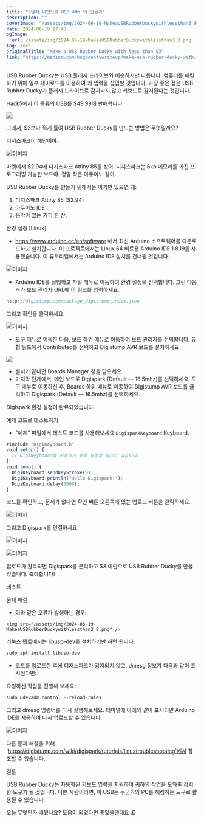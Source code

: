 ```yaml
---
title: "3달러 미만으로 USB 러버 덕 만들기"
description: ""
coverImage: "/assets/img/2024-06-19-MakeaUSBRubberDuckywithlessthan3_0.png"
date: 2024-06-19 17:48
ogImage: 
  url: /assets/img/2024-06-19-MakeaUSBRubberDuckywithlessthan3_0.png
tag: Tech
originalTitle: "Make a USB Rubber Ducky with less than $3"
link: "https://medium.com/bugbountywriteup/make-usb-rubber-ducky-with-less-than-3-fa72dac9e4de"
---
```



USB Rubber Ducky는 USB 플래시 드라이브와 비슷하지만 다릅니다. 컴퓨터를 해킹하기 위해 일부 페이로드를 이용하여 키 입력을 삽입할 것입니다. 가장 좋은 점은 USB Rubber Ducky가 플래시 드라이브로 감지되지 않고 키보드로 감지된다는 것입니다.

Hack5에서 이 종류의 USB를 $49.99에 판매합니다.

<img src="/assets/img/2024-06-19-MakeaUSBRubberDuckywithlessthan3_0.png" />

그래서, $3보다 적게 들여 USB Rubber Ducky를 만드는 방법은 무엇일까요?

<div class="content-ad"></div>

디지스파크이 해답이야.

![이미지](/assets/img/2024-06-19-MakeaUSBRubberDuckywithlessthan3_1.png)

마켓에서 $2.94에 디지스파크 Attiny 85를 샀어. 디지스파크는 6kb 메모리를 가진 프로그래밍 가능한 보드야. 정말 작은 아두이노 같아.

USB Rubber Ducky를 만들기 위해서는 이거만 있으면 돼:
1. 디지스파크 Attiny 85 ($2.94)
2. 아두이노 IDE
3. 음악이 있는 커피 한 잔.

<div class="content-ad"></div>

환경 설정 [Linux]

- https://www.arduino.cc/en/software 에서 최신 Arduino 소프트웨어를 다운로드하고 설치합니다. 이 프로젝트에서는 Linux 64 비트용 Arduino IDE 1.8.19를 사용했습니다. 이 튜토리얼에서는 Arduino IDE 설치를 건너뛸 것입니다.

![이미지](/assets/img/2024-06-19-MakeaUSBRubberDuckywithlessthan3_2.png)

- Arduino IDE를 실행하고 파일 메뉴로 이동하여 환경 설정을 선택합니다. 그런 다음 추가 보드 관리자 URL에 이 링크를 입력하세요.

<div class="content-ad"></div>

```js
http://digistump.com/package_digistump_index.json
```

그리고 확인을 클릭하세요.

![이미지](/assets/img/2024-06-19-MakeaUSBRubberDuckywithlessthan3_3.png)

- 도구 메뉴로 이동한 다음, 보드 하위 메뉴로 이동하여 보드 관리자를 선택합니다. 유형 필드에서 Contributed를 선택하고 Digistump AVR 보드를 설치하세요.

<div class="content-ad"></div>

<img src="/assets/img/2024-06-19-MakeaUSBRubberDuckywithlessthan3_4.png" />

- 설치가 끝나면 Boards Manager 창을 닫으세요.
- 마지막 단계에서, 메인 보드로 Digispark (Default — 16.5mhz)를 선택하세요.
도구 메뉴로 이동하신 후, Boards 하위 메뉴로 이동하여 Digistump AVR 보드를 클릭하고 Digispark (Default — 16.5mhz)를 선택하세요.

Digispark 환경 설정이 완료되었습니다.

예제 코드로 테스트하기

<div class="content-ad"></div>

- "예제" 파일에서 테스트 코드를 사용해보세요.` DigisparkKeyboard ` Keyboard.

```js
#include "DigiKeyboard.h"
void setup() {
  // DigiKeyboard를 사용하기 위해 설정할 필요가 없습니다.
}
void loop() {
  DigiKeyboard.sendKeyStroke(0);
  DigiKeyboard.println("Hello Digispark!");
  DigiKeyboard.delay(5000);
}
```

코드를 확인하고, 문제가 없다면 확인 버튼 오른쪽에 있는 업로드 버튼을 클릭하세요.

![이미지](/assets/img/2024-06-19-MakeaUSBRubberDuckywithlessthan3_5.png)

<div class="content-ad"></div>

그리고 Digispark를 연결하세요.

![이미지](/assets/img/2024-06-19-MakeaUSBRubberDuckywithlessthan3_6.png)

![이미지](/assets/img/2024-06-19-MakeaUSBRubberDuckywithlessthan3_7.png)

업로드가 완료되면 Digispark를 분리하고 $3 미만으로 USB Rubber Ducky를 만들었습니다. 축하합니다!

<div class="content-ad"></div>

테스트

문제 해결

- 이와 같은 오류가 발생하는 경우:

`<img src="/assets/img/2024-06-19-MakeaUSBRubberDuckywithlessthan3_8.png" />`

<div class="content-ad"></div>

리눅스 민트에서는 libusb-dev를 설치하기만 하면 됩니다.

```js
sudo apt install libusb-dev
```

- 코드를 업로드한 후에 디지스파크가 감지되지 않고, dmesg 정보가 다음과 같이 표시된다면:

<div class="content-ad"></div>

요청하신 작업을 진행해 보세요:

```js
sudo udevadm control --reload-rules
```

그리고 dmesg 명령어를 다시 실행해보세요. 터미널에 아래와 같이 표시되면 Arduino IDE를 사용하여 다시 업로드할 수 있습니다.

![이미지](/assets/img/2024-06-19-MakeaUSBRubberDuckywithlessthan3_10.png)

<div class="content-ad"></div>

다른 문제 해결을 위해 'https://digistump.com/wiki/digispark/tutorials/linuxtroubleshooting'에서 참조할 수 있습니다.

결론

USB Rubber Ducky는 자동화된 키보드 입력을 지원하여 귀하의 작업을 도와줄 강력한 도구가 될 것입니다. 나쁜 사람이라면, 이 USB는 누군가의 PC를 해킹하는 도구로 활용될 수 있습니다.

오늘 무엇인가 배웠나요?
도움이 되었다면 좋았을텐데요 :D
